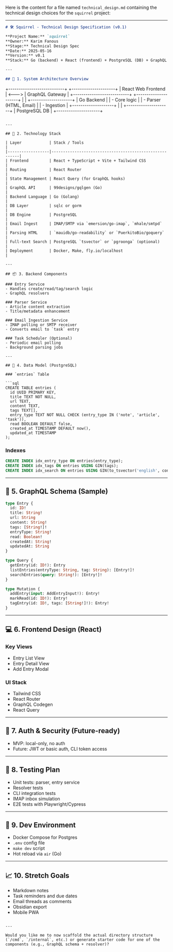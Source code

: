 Here is the content for a file named `technical_design.md` containing the technical design choices for the `squirrel` project:

---

```markdown
# 🛠️ Squirrel - Technical Design Specification (v0.1)

**Project Name:** `squirrel`  
**Owner:** Karim Fanous  
**Stage:** Technical Design Spec  
**Date:** 2025-05-16  
**Version:** v0.1  
**Stack:** Go (backend) + React (frontend) + PostgreSQL (DB) + GraphQL API

---

## 🧱 1. System Architecture Overview

```

+---------------------------+       +---------------------+
\|     React Web Frontend    | <---> |    GraphQL Gateway   |
+---------------------------+       +---------------------+
|
|
+--------------------+
\|     Go Backend      |
\| - Core logic        |
\| - Parser (HTML, Email) |
\| - Ingestion          |
+--------------------+
|
|
+---------------------+
\|     PostgreSQL DB    |
+---------------------+

````

---

## 🧰 2. Technology Stack

| Layer            | Stack / Tools                                          |
|------------------|--------------------------------------------------------|
| Frontend         | React + TypeScript + Vite + Tailwind CSS               |
| Routing          | React Router                                           |
| State Management | React Query (for GraphQL hooks)                        |
| GraphQL API      | 99designs/gqlgen (Go)                                  |
| Backend Language | Go (Golang)                                            |
| DB Layer         | sqlc or gorm                                           |
| DB Engine        | PostgreSQL                                             |
| Email Ingest     | IMAP/SMTP via `emersion/go-imap`, `mhale/smtpd`       |
| Parsing HTML     | `mauidb/go-readability` or `PuerkitoBio/goquery`       |
| Full-text Search | PostgreSQL `tsvector` or `pgroonga` (optional)         |
| Deployment       | Docker, Make, fly.io/localhost                         |

---

## 📦 3. Backend Components

### Entry Service
- Handles create/read/tag/search logic
- GraphQL resolvers

### Parser Service
- Article content extraction
- Title/metadata enhancement

### Email Ingestion Service
- IMAP polling or SMTP receiver
- Converts email to `task` entry

### Task Scheduler (Optional)
- Periodic email polling
- Background parsing jobs

---

## 🧾 4. Data Model (PostgreSQL)

### `entries` Table

```sql
CREATE TABLE entries (
  id UUID PRIMARY KEY,
  title TEXT NOT NULL,
  url TEXT,
  content TEXT,
  tags TEXT[],
  entry_type TEXT NOT NULL CHECK (entry_type IN ('note', 'article', 'task')),
  read BOOLEAN DEFAULT false,
  created_at TIMESTAMP DEFAULT now(),
  updated_at TIMESTAMP
);
````

### Indexes

```sql
CREATE INDEX idx_entry_type ON entries(entry_type);
CREATE INDEX idx_tags ON entries USING GIN(tags);
CREATE INDEX idx_search ON entries USING GIN(to_tsvector('english', content));
```

---

## 🧩 5. GraphQL Schema (Sample)

```graphql
type Entry {
  id: ID!
  title: String!
  url: String
  content: String!
  tags: [String!]!
  entryType: String!
  read: Boolean!
  createdAt: String!
  updatedAt: String
}

type Query {
  getEntry(id: ID!): Entry
  listEntries(entryType: String, tag: String): [Entry!]!
  searchEntries(query: String!): [Entry!]!
}

type Mutation {
  addEntry(input: AddEntryInput!): Entry!
  markRead(id: ID!): Entry!
  tagEntry(id: ID!, tags: [String!]!): Entry!
}
```

---

## 💻 6. Frontend Design (React)

### Key Views

* Entry List View
* Entry Detail View
* Add Entry Modal

### UI Stack

* Tailwind CSS
* React Router
* GraphQL Codegen
* React Query

---

## 🔐 7. Auth & Security (Future-ready)

* MVP: local-only, no auth
* Future: JWT or basic auth, CLI token access

---

## 🧪 8. Testing Plan

* Unit tests: parser, entry service
* Resolver tests
* CLI integration tests
* IMAP inbox simulation
* E2E tests with Playwright/Cypress

---

## 🚀 9. Dev Environment

* Docker Compose for Postgres
* `.env` config file
* `make dev` script
* Hot reload via `air` (Go)

---

## 📈 10. Stretch Goals

* Markdown notes
* Task reminders and due dates
* Email threads as comments
* Obsidian export
* Mobile PWA

```

---

Would you like me to now scaffold the actual directory structure (`/cmd`, `/internal`, etc.) or generate starter code for one of the components (e.g., GraphQL schema + resolver)?
```
